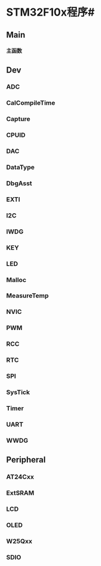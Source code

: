 # STM32F10x程序#
## Main ##
#### 主函数 ####
## Dev ##
### ADC ###
### CalCompileTime ###
### Capture ###
### CPUID ###
### DAC ###
### DataType ###
### DbgAsst ###
### EXTI ###
### I2C ###
### IWDG ###
### KEY ###
### LED ###
### Malloc ###
### MeasureTemp ###
### NVIC ###
### PWM ###
### RCC ###
### RTC ###
### SPI ###
### SysTick ###
### Timer ###
### UART ###
### WWDG ###
## Peripheral ##
### AT24Cxx ###
### ExtSRAM ###
### LCD ###
### OLED ###
### W25Qxx ###
### SDIO ###
